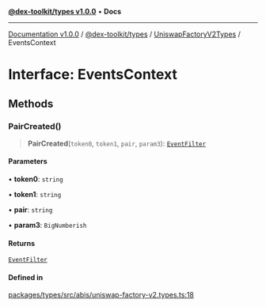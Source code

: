 [**@dex-toolkit/types v1.0.0**](../../../README.md) • **Docs**

***

[Documentation v1.0.0](../../../../../packages.md) / [@dex-toolkit/types](../../../README.md) / [UniswapFactoryV2Types](../README.md) / EventsContext

# Interface: EventsContext

## Methods

### PairCreated()

> **PairCreated**(`token0`, `token1`, `pair`, `param3`): [`EventFilter`](../../../type-aliases/EventFilter.md)

#### Parameters

• **token0**: `string`

• **token1**: `string`

• **pair**: `string`

• **param3**: `BigNumberish`

#### Returns

[`EventFilter`](../../../type-aliases/EventFilter.md)

#### Defined in

[packages/types/src/abis/uniswap-factory-v2.types.ts:18](https://github.com/niZmosis/dex-toolkit/blob/3d8b41b44787b30fbea5de3ab4737662ffb61bc8/packages/types/src/abis/uniswap-factory-v2.types.ts#L18)
